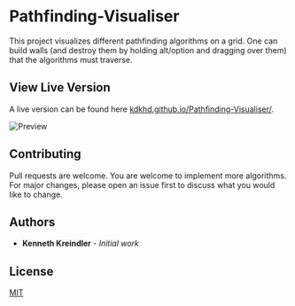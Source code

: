 # Pathfinding-Visualiser

This project visualizes different pathfinding algorithms on a grid. One can build walls (and destroy them by holding alt/option and dragging over them) that the algorithms must traverse.

## View Live Version

A live version can be found here [kdkhd.github.io/Pathfinding-Visualiser/](https://kdkhd.github.io/Pathfinding-Visualiser/).

![Preview](https://i.ibb.co/FVmKBsn/Untitled-copy.png)

## Contributing
Pull requests are welcome. You are welcome to implement more algorithms. For major changes, please open an issue first to discuss what you would like to change.

## Authors

* **Kenneth Kreindler** - *Initial work*

## License

[MIT](https://choosealicense.com/licenses/mit/)

